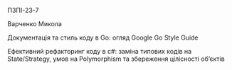 ПЗПІ-23-7

Варченко Микола

Документація та стиль коду в Go: огляд Google Go Style Guide

Ефективний рефакторинг коду в c#: заміна типових кодів на State/Strategy, умов на Polymorphism та збереження цілісності об’єктів
